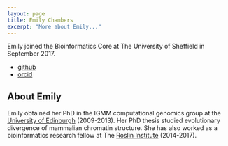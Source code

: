 ```yaml
---
layout: page
title: Emily Chambers
excerpt: "More about Emily..."
---
```



Emily joined the Bioinformatics Core at The University of Sheffield in September 2017.

- [github](https://github.com/evchambers)
- [orcid](https://orcid.org/0000-0003-1252-8059)

## About Emily
Emily obtained her PhD in the IGMM computational genomics group at the [University of Edinburgh](http://www.ed.ac.uk/) (2009-2013). Her PhD thesis studied evolutionary divergence of mammalian chromatin structure. She has also worked as a bioinformatics research fellow at The [Roslin Institute](http://www.ed.ac.uk/roslin) (2014-2017).
